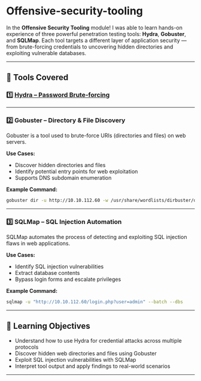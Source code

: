 # Offensive-security-tooling

In the **Offensive Security Tooling** module! I was able to learn hands-on experience of three powerful penetration testing tools: **Hydra**, **Gobuster**, and **SQLMap**. Each tool targets a different layer of application security — from brute-forcing credentials to uncovering hidden directories and exploiting vulnerable databases.

---

## 🔧 Tools Covered

### 1️⃣ [Hydra – Password Brute-forcing](https://github.com/cybmeadow/offensive-security-tooling/blob/main/Hydra/Hydra-lab.md)
---

### 2️⃣ Gobuster – Directory & File Discovery

Gobuster is a tool used to brute-force URIs (directories and files) on web servers.

**Use Cases:**
- Discover hidden directories and files
- Identify potential entry points for web exploitation
- Supports DNS subdomain enumeration

**Example Command:**
```bash
gobuster dir -u http://10.10.112.60 -w /usr/share/wordlists/dirbuster/directory-list-2.3-medium.txt
```

---

### 3️⃣ SQLMap – SQL Injection Automation

SQLMap automates the process of detecting and exploiting SQL injection flaws in web applications.

**Use Cases:**
- Identify SQL injection vulnerabilities
- Extract database contents
- Bypass login forms and escalate privileges

**Example Command:**
```bash
sqlmap -u "http://10.10.112.60/login.php?user=admin" --batch --dbs
```

---

## 🎯 Learning Objectives

- Understand how to use Hydra for credential attacks across multiple protocols
- Discover hidden web directories and files using Gobuster
- Exploit SQL injection vulnerabilities with SQLMap
- Interpret tool output and apply findings to real-world scenarios

---
